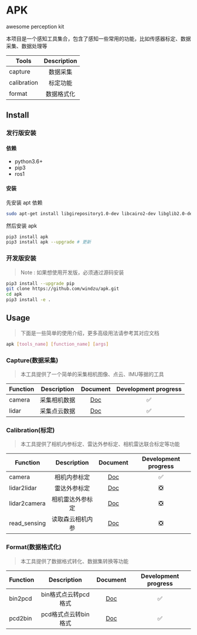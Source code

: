 <!--
 * @Author: windzu windzu1@gamil.com
 * @Date: 2023-09-08 10:54:30
 * @LastEditors: wind windzu1@gmail.com
 * @LastEditTime: 2023-11-14 15:46:47
 * @Description: 
 * Copyright (c) 2023 by windzu, All Rights Reserved. 
-->

# APK

awesome perception kit

本项目是一个感知工具集合，包含了感知一些常用的功能，比如传感器标定、数据采集、数据处理等

| Tools           | Description    |
| --------------- |:--------------:|
| capture         | 数据采集        |
| calibration     | 标定功能        |
| format          | 数据格式化      |

## Install

### 发行版安装

#### 依赖

- python3.6+
- pip3
- ros1

#### 安装

先安装 apt 依赖

```bash
sudo apt-get install libgirepository1.0-dev libcairo2-dev libglib2.0-dev
```

然后安装 apk

```bash
pip3 install apk
pip3 install apk --upgrade # 更新
```

### 开发版安装
>
> Note : 如果想使用开发版，必须通过源码安装

```bash
pip3 install --upgrade pip
git clone https://github.com/windzu/apk.git
cd apk
pip3 install -e .
```

## Usage
>
> 下面是一些简单的使用介绍，更多高级用法请参考其对应文档

```bash
apk [tools_name] [function_name] [args]
```

### Capture(数据采集)
>
> 本工具提供了一个简单的采集相机图像、点云、IMU等据的工具

| Function        | Description      |Document                           |Development progress|
| --------------- |:----------------:|:---------------------------------:|:------------------:|
| camera          | 采集相机数据       |[Doc](./docs/capture/camera.md)    |✅                  |
| lidar           | 采集点云数据       |[Doc](./docs/capture/lidar.md)     |✅                  |

### Calibration(标定)
>
> 本工具提供了相机内参标定、雷达外参标定、相机雷达联合标定等功能

| Function        | Description      |Document                                  |Development progress|
| --------------- |:----------------:|:----------------------------------------:|:------------------:|
| camera          | 相机内参标定       |[Doc](./docs/calibration/camera.md)       |✅                  |
| lidar2lidar     | 雷达外参标定       |[Doc](./docs/calibration/lidar2lidar.md)  |❎                  |
| lidar2camera    | 相机雷达外参标定    |[Doc](./docs/calibration/lidar2camera.md) |❎                  |
| read_sensing    | 读取森云相机内参    |[Doc](./docs/calibration/read_sensing.md) |❎                  |

### Format(数据格式化)
>
> 本工具提供了数据格式转化、数据集转换等功能

| Function        | Description          |Document                           |Development progress|
| --------------- |:--------------------:|:---------------------------------:|:------------------:|
| bin2pcd         | bin格式点云转pcd格式   |[Doc](./docs/format/bin2pcd.md)    |✅                  |
| pcd2bin         | pcd格式点云转bin格式   |[Doc](./docs/format/pcd2bin.md)    |✅                  |
